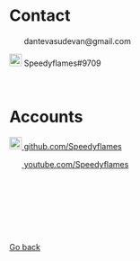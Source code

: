 # Contact

<p><img src="http://3.bp.blogspot.com/-O231QKWcdH0/VGIFcFuWo5I/AAAAAAAAPnE/S3a8H6twUoE/s1600/logo_gmail_color_112in128dp.png" width="22" height="15"> dantevasudevan@gmail.com</p>
<p><img src="https://encrypted-tbn0.gstatic.com/images?q=tbn:ANd9GcT7ngjM8ZdF7U7BFyy9CDkguRdo_VNcVBN4rMIeM67JXKD-ZQGQ" width="22" height="22"> Speedyflames#9709</p>
<br>

# Accounts

<p><img src="https://image.flaticon.com/icons/svg/25/25231.svg" width="22" height="22"><a href="https://github.com/Speedyflames"> github.com/Speedyflames</a></p>
<p><img src="https://seeklogo.com/images/Y/youtube-icon-logo-521820CDD7-seeklogo.com.png" width="22" height="15"><a href="https://www.youtube.com/channel/UCxHx9sbwcqApbpsxXJZp23g"> youtube.com/Speedyflames</a></p>

<br>
<br>
<br>
<br>
<br>
<br>
<p><a href="https://dantevasudevan.github.io/">Go back</a></p>
